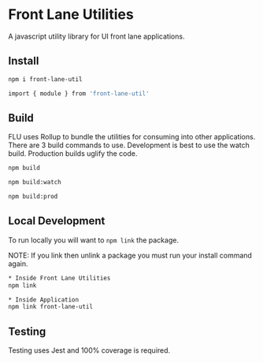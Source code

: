 # Front Lane Utilities

A javascript utility library for UI front lane applications.

## Install
```bash
npm i front-lane-util
```

```bash
import { module } from 'front-lane-util'
```

## Build
FLU uses Rollup to bundle the utilities for consuming into other applications.
There are 3 build commands to use. Development is best to use the watch build.
Production builds uglify the code.

```bash
npm build
```

```bash
npm build:watch
```

```bash
npm build:prod
```

## Local Development
To run locally you will want to `npm link` the package.

NOTE: If you link then unlink a package you must run your install command again.

```bash
* Inside Front Lane Utilities
npm link
```

```bash
* Inside Application
npm link front-lane-util
```

## Testing
Testing uses Jest and 100% coverage is required.
